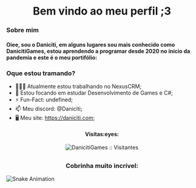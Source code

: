 <h1 align="center">Bem vindo ao meu perfil ;3</h1>

### Sobre mim
<h4 align="left">Oiee, sou o Daniciti, em alguns lugares sou mais conhecido como DanicitiGames, estou aprendendo a programar desde 2020 no início da pandemia e este é o meu portifólio:</h4>

### Oque estou tramando?
- 👨🏽‍💻 Atualmente estou trabalhando no NexusCRM;
- 🌱 Estou focando em estudar Desenvolvimento de Games e C#;
- ⚡️ Fun-Fact: undefined;
- 📫 Meu discord: @Daniciti;
- 🖥️ Meu site: https://daniciti.com;
<h4 align="center">Visitas:eyes:</h4>
<p align="center"><img src="https://profile-counter.glitch.me/{DanicitiGames}/count.svg" alt="DanicitiGames :: Visitantes" /></p>

## 

<h3 align="center">Cobrinha muito incrível:</h3>

![Snake Animation](https://github.com/DanicitiGames/DanicitiGames/blob/output/github-contribution-grid-snake.svg)

##
